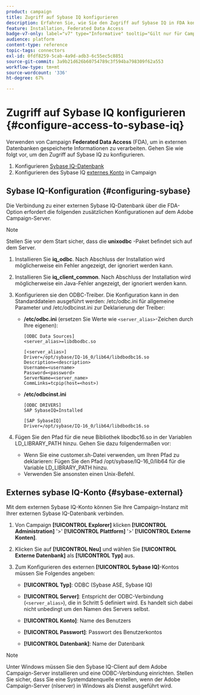 ```yaml
---
product: campaign
title: Zugriff auf Sybase IQ konfigurieren
description: Erfahren Sie, wie Sie den Zugriff auf Sybase IQ in FDA konfigurieren
feature: Installation, Federated Data Access
badge-v7-only: label="v7" type="Informative" tooltip="Gilt nur für Campaign Classic v7"
audience: platform
content-type: reference
topic-tags: connectors
exl-id: 0fdf8259-5cab-4a9d-adb3-6c55ec5c8851
source-git-commit: 3a9b21d626b60754789c3f594ba798309f62a553
workflow-type: tm+mt
source-wordcount: '336'
ht-degree: 67%

---
```


# Zugriff auf Sybase IQ konfigurieren {#configure-access-to-sybase-iq}



Verwenden von Campaign **Federated Data Access** (FDA), um in externen Datenbanken gespeicherte Informationen zu verarbeiten. Gehen Sie wie folgt vor, um den Zugriff auf Sybase IQ zu konfigurieren.

1. Konfigurieren [Sybase IQ-Datenbank](#configuring-sybase)
1. Konfigurieren des Sybase IQ [externes Konto](#sybase-external) in Campaign

## Sybase IQ-Konfiguration {#configuring-sybase}

Die Verbindung zu einer externen Sybase IQ-Datenbank über die FDA-Option erfordert die folgenden zusätzlichen Konfigurationen auf dem Adobe Campaign-Server.

>[!NOTE]
>
>Stellen Sie vor dem Start sicher, dass die **unixodbc** -Paket befindet sich auf dem Server.

1. Installieren Sie **iq_odbc**. Nach Abschluss der Installation wird möglicherweise ein Fehler angezeigt, der ignoriert werden kann.

1. Installieren Sie **iq_client_common**. Nach Abschluss der Installation wird möglicherweise ein Java-Fehler angezeigt, der ignoriert werden kann.

1. Konfigurieren sie den ODBC-Treiber. Die Konfiguration kann in den Standarddateien ausgeführt werden: /etc/odbc.ini für allgemeine Parameter und /etc/odbcinst.ini zur Deklarierung der Treiber:

   * **/etc/odbc.ini** (ersetzen Sie Werte wie `<server_alias>`-Zeichen durch Ihre eigenen):

     ```
     [ODBC Data Sources]
     <server_alias>=libdbodbc.so
     
     [<server_alias>]
     Driver=/opt/sybase/IQ-16_0/lib64/libdbodbc16.so
     Description=<description>
     Username=<username>
     Password=<password>
     ServerName=<server_name>
     CommLinks=tcpip(host=<host>)
     ```

   * **/etc/odbcinst.ini**

     ```
     [ODBC DRIVERS]
     SAP SybaseIQ=Installed
     
     [SAP SybaseIQ]
     Driver=/opt/sybase/IQ-16_0/lib64/libdbodbc16.so
     ```

1. Fügen Sie den Pfad für die neue Bibliothek libodbc16.so in der Variablen LD_LIBRARY_PATH hinzu. Gehen Sie dazu folgendermaßen vor:

   * Wenn Sie eine customer.sh-Datei verwenden, um Ihren Pfad zu deklarieren: Fügen Sie den Pfad /opt/sybase/IQ-16_0/lib64 für die Variable LD_LIBRARY_PATH hinzu.
   * Verwenden Sie ansonsten einen Unix-Befehl.

## Externes sybase IQ-Konto {#sybase-external}

Mit dem externen Sybase IQ-Konto können Sie Ihre Campaign-Instanz mit Ihrer externen Sybase IQ-Datenbank verbinden.

1. Von Campaign **[!UICONTROL Explorer]** klicken **[!UICONTROL Administration]** &#39;>&#39; **[!UICONTROL Plattform]** &#39;>&#39; **[!UICONTROL Externe Konten]**.

1. Klicken Sie auf **[!UICONTROL Neu]** und wählen Sie **[!UICONTROL Externe Datenbank]** als **[!UICONTROL Typ]** aus.

1. Zum Konfigurieren des externen **[!UICONTROL Sybase IQ]**-Kontos müssen Sie Folgendes angeben:

   * **[!UICONTROL Typ]**: ODBC (Sybase ASE, Sybase IQ)

   * **[!UICONTROL Server]**: Entspricht der ODBC-Verbindung (`<server_alias>`), die in Schritt 5 definiert wird. Es handelt sich dabei nicht unbedingt um den Namen des Servers selbst.

   * **[!UICONTROL Konto]**: Name des Benutzers

   * **[!UICONTROL Passwort]**: Passwort des Benutzerkontos

   * **[!UICONTROL Datenbank]**: Name der Datenbank

>[!NOTE]
>
>Unter Windows müssen Sie den Sybase IQ-Client auf dem Adobe Campaign-Server installieren und eine ODBC-Verbindung einrichten. Stellen Sie sicher, dass Sie eine Systemdatenquelle erstellen, wenn der Adobe Campaign-Server (nlserver) in Windows als Dienst ausgeführt wird.
